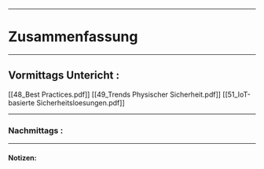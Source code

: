 

___

# Zusammenfassung








----

## Vormittags Untericht : 

[[48_Best Practices.pdf]]
[[49_Trends Physischer Sicherheit.pdf]]
[[51_IoT-basierte Sicherheitsloesungen.pdf]]






----

### Nachmittags :







___

#### Notizen: 
